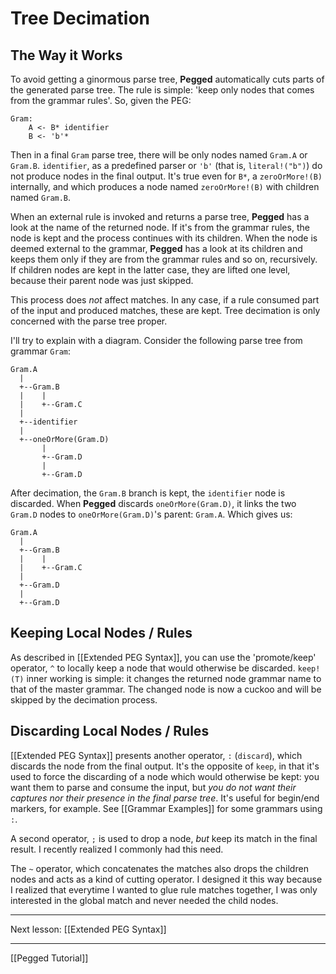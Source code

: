 Tree Decimation
===============

The Way it Works
----------------

To avoid getting a ginormous parse tree, **Pegged** automatically cuts parts of the generated parse tree. The rule is simple: 'keep only nodes that comes from the grammar rules'. So, given the PEG:

```
Gram:
    A <- B* identifier
    B <- 'b'*
```

Then in a final `Gram` parse tree, there will be only nodes named `Gram.A` or `Gram.B`. `identifier`, as a predefined parser or `'b'` (that is, `literal!("b")`) do not produce nodes in the final output. It's true even for `B*`, a `zeroOrMore!(B)` internally, and which produces a node named `zeroOrMore!(B)` with children named `Gram.B`.

When an external rule is invoked and returns a parse tree, **Pegged** has a look at the name of the returned node. If it's from the grammar rules, the node is kept and the process continues with its children. When the node is deemed external to the grammar, **Pegged** has a look at its children and keeps them only if they are from the grammar rules and so on, recursively. If children nodes are kept in the latter case, they are lifted one level, because their parent node was just skipped.

This process does *not* affect matches. In any case, if a rule consumed part of the input and produced matches, these are kept. Tree decimation is only concerned with the parse tree proper.

I'll try to explain with a diagram. Consider the following parse tree from grammar `Gram`:

```
Gram.A
  |
  +--Gram.B
  |    |
  |    +--Gram.C
  |
  +--identifier
  |    
  +--oneOrMore(Gram.D)
       |
       +--Gram.D
       |
       +--Gram.D
```               

After decimation, the `Gram.B` branch is kept, the `identifier` node is discarded. When **Pegged** discards `oneOrMore(Gram.D)`, it links the two `Gram.D` nodes to `oneOrMore(Gram.D)`'s parent: `Gram.A`. Which gives us:

```
Gram.A
  |
  +--Gram.B
  |    |
  |    +--Gram.C
  |
  +--Gram.D
  |
  +--Gram.D
```

Keeping Local Nodes / Rules
---------------------------

As described in [[Extended PEG Syntax]], you can use the 'promote/keep' operator, `^` to locally keep a node that would otherwise be discarded. `keep!(T)` inner working is simple: it changes the returned node grammar name to that of the master grammar. The changed node is now a cuckoo and will be skipped by the decimation process.

Discarding Local Nodes / Rules
------------------------------

[[Extended PEG Syntax]] presents another operator, `:` (`discard`), which discards the node from the final output. It's the opposite of `keep`, in that it's used to force the discarding of a node which would otherwise be kept: you want them to parse and consume the input, but *you do not want their captures nor their presence in the final parse tree*. It's useful for begin/end markers, for example. See [[Grammar Examples]] for some grammars using `:`.

A second operator, `;` is used to drop a node, *but* keep its match in the final result. I recently realized I commonly had this need.

The `~` operator, which concatenates the matches also drops the children nodes and acts as a kind of cutting operator. I designed it this way because I realized that everytime I wanted to glue rule matches together, I was only interested in the global match and never needed the child nodes.

* * * *

Next lesson: [[Extended PEG Syntax]]

* * * *

[[Pegged Tutorial]]